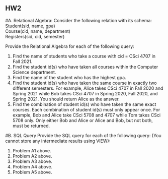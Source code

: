 ## HW2
#A. Relational Algebra: 
Consider the following relation with its schema:<br />
Student(sid, name, gpa)<br /> 
Course(cid, name, department)<br /> 
Registers(sid, cid, semester)

Provide the Relational Algebra for each of the following query:
1. Find the name of students who take a course with cid = CSci 4707 in Fall 2021.
2. Find the student id(s) who have taken all courses within the Computer Science department.
3. Find the name of the student who has the highest gpa.
4. Find the student id(s) who have taken the same course in exactly two different semesters.
For example, Alice takes CSci 4707 in Fall 2020 and Spring 2021 while Bob takes CSci 4707
in Spring 2020, Fall 2020, and Spring 2021. You should return Alice as the answer.
5. Find the combination of student id(s) who have taken the same exact courses. Each combination of student id(s) must only appear once. For example, Bob and Alice take CSci 5708 and 4707 while Tom takes CSci 5708 only. Only either Bob and Alice or Alice and Bob,
but not both, must be returned.

#B. SQL Query 
Provide the SQL query for each of the following query: (You cannot store any intermediate results using VIEW):
1. Problem A1 above.
2. Problem A2 above.
3. Problem A3 above.
4. Problem A4 above.
5. Problem A5 above.
